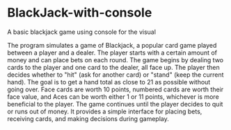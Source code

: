 # BlackJack-with-console
A basic blackjack game using console for the visual

The program simulates a game of Blackjack, a popular card game played between a player and a dealer. The player starts with a certain amount of money and can place bets on each round. The game begins by dealing two cards to the player and one card to the dealer, all face up. The player then decides whether to "hit" (ask for another card) or "stand" (keep the current hand). The goal is to get a hand total as close to 21 as possible without going over. Face cards are worth 10 points, numbered cards are worth their face value, and Aces can be worth either 1 or 11 points, whichever is more beneficial to the player.
The game continues until the player decides to quit or runs out of money. It provides a simple interface for placing bets, receiving cards, and making decisions during gameplay.

